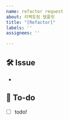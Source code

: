 ```yaml
---
name: refactor request
about: 리팩토링 템플릿
title: "[Refactor]"
labels: ''
assignees: ''

---
```


## 🛠 Issue
<!-- 이슈에 대해 간략하게 설명해주세요 -->
- 
## 📝 To-do
<!-- 진행할 작업에 대해 적어주세요 -->
- [ ] todo!
